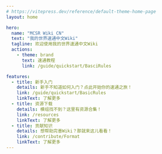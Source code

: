```yaml
---
# https://vitepress.dev/reference/default-theme-home-page
layout: home

hero:
  name: "MCSR Wiki CN"
  text: "我的世界速通中文Wiki"
  tagline: 欢迎使用我的世界速通中文Wiki
  actions:
    - theme: brand
      text: 速通教程
      link: /guide/quickstart/BasciRules

features:
  - title: 新手入门
    details: 新手不知道如何入门？点此开始你的速通之旅！
    link: /guide/quickstart/BasicRules
    linkText: 了解更多
  - title: 资源下载
    details: 模组找不到？这里有资源合集！
    link: /resources
    linkText: 了解更多
  - title: 贡献知识
    details: 想帮助完善Wiki？那就来这儿看看！
    link: /contribute/Format
    linkText: 了解更多
---
```


